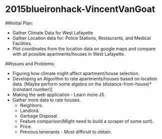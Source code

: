 # 2015blueironhack-VincentVanGoat
##Initial Plan:
* Gather Climate Data for West Lafayette
* Gather Location data for: Police Stations, Restaurants, and Medical Facilities.
* Plot coordinates from the location data on google maps and compare with all possible apartments/houses in West Lafayette.

##Issues and Problems:
* Figuring how climate might affect apartment/house selection.
* Developing an Algorithm to rate apartments/houses based on location data. [Maybe perform some algebra on the (distance-from-house)*(constant number)]
* Making the web application - Learn more JS.
* Gather more data to rate houses.
  * Neighbors.
  * Landlord.
  * Garbage Disposal.
  * Feature comparison(Might need to build a scraper of some sort).
  * Price.
  * Previous tenenants - Most difficult to obtain.
